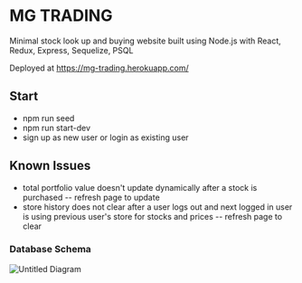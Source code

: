 # MG TRADING

Minimal stock look up and buying website built using Node.js with React, Redux, Express, Sequelize, PSQL

Deployed at https://mg-trading.herokuapp.com/

## Start

* npm run seed
* npm run start-dev
* sign up as new user or login as existing user

## Known Issues

* total portfolio value doesn't update dynamically after a stock is purchased -- refresh page to update
* store history does not clear after a user logs out and next logged in user is using previous user's store for stocks and prices -- refresh page to clear

### Database Schema
![Untitled Diagram](https://user-images.githubusercontent.com/53962625/75084582-ffdf5f00-54ee-11ea-9e23-3a3d50294c52.png)
